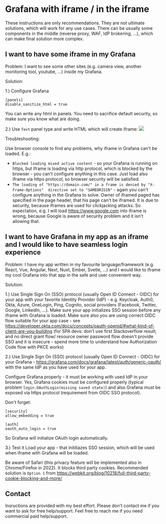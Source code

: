 # Grafana with iframe / in the iframe

These instructions are only recommendations. They are not ultimate solutions, 
which will work for any use cases. There can be usually some components in the 
middle (reverse proxy, WAF, IdP brokering, ...), which can make final solution 
more complex.

## I want to have some iframe in my Grafana

Problem: I want to see some other sites (e.g. camera view, another monitoring tool,
youtube, ...) inside my Grafana.

Solution:

1.) Configure Grafana
```
[panels]
disable_sanitize_html = true
```

You can write any html in panels. You need to sacrifice default security, 
so make sure you know what are doing.

2.) Use `Text` panel type and write HTML which will create iframe:
![](https://raw.githubusercontent.com/jangaraj/grafana-iframe-sso/main/images/text-panel-iframe.png)

Troubleshooting:

Use browser console to find any problems, why iframe in Grafana can't be loaded.
E.g.: 
- `Blocked loading mixed active content` - so your Grafana is running on 
https, but iframe is loading via http protocol, which is blocked by the browser - 
you can't configure anything in this case. Just load also iframe via https 
protocol, so browser security will be satisfied.
- `The loading of "https://domain.com/" in a frame is denied by "X-Frame-Options" 
directive set to "SAMEORIGIN"` - again you can't configure anything in the 
Grafana to solve. Owner of iframed paged has specified in the page header, that
his page can't be iframed. It is due to security, because iframes are used 
for clickjacking attacks. So expectation, e.g. I will load https://www.google.com 
into iframe is wrong, because Google is aware of security problem and it isn't 
allowing that.


## I want to have Grafana in my app as an iframe and I would like to have seamless login experience

Problem: I have my app written in my favourite language/framework (e.g. React, 
Vue, Angular, Next, Nuxt, Ember, Svetle, ...) and I would like to iframe my cool
Grafana into that app in the safe and user convenient way.

Solution:

1.) Use Single Sign On (SSO) protocol (usually Open ID Connect - OIDC) for your 
app with your favorite Identity Provider (IdP) - e.g. Keycloak, Auth0, Okta, Azure, 
OneLogin, Ping, Cognito, social providers (Facebook, Twitter, Google, LinkedIn, 
...). Make sure your app initializes SSO session before any iframe with Grafana
is loaded. Make sure also you are using correct OIDC flow suitable for your app
case - see https://developer.okta.com/docs/concepts/oauth-openid/#what-kind-of-client-are-you-building
(for SPA devs: don't use first Stackoverflow result; and no direct grant flow/
resource owner password flow doesn't provide SSO and it is insecure - spend more
time to understand how Authorization Code flow with PKCE works)

2.) Use Single Sign On (SSO) protocol (usually Open ID Connect - OIDC) for your
Grafana - https://grafana.com/docs/grafana/latest/auth/generic-oauth/ with the 
same IdP as you have used for your app.

Configure Grafana properly - it must be working with used IdP in your browser.
Yes, Grafana cookies must be configured properly (typical problem 
`login.OAuthLogin(missing saved state)`) and also Grafana must be exposed via 
https protocol (requirement from OIDC SSO protocol).

Don't forget:
```
[security]
allow_embedding = true

[auth]
oauth_auto_login = true
```
So Grafana will initialize OAuth login automatically.

3.) Test it
Load your app - that initiliazes SSO session, which will be used when iframe 
with Grafana will be loaded.

Be aware of Safari (this privacy feature will be implemented also in Chrome/Firefox in 2022). It blocks third party cookies. Recommended solution is `Option 1` from   https://webkit.org/blog/10218/full-third-party-cookie-blocking-and-more/ 

## Contact

Insructions are provided with my best effort. Please don't contact me if you want
to ask for free help/support. Feel free to reach me if you need commercial paid 
help/support.
